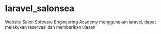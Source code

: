 # laravel_salonsea
Website Salon Software Engineering Academy menggunakan laravel, dapat melakukan reservasi dan memberikan ulasan
